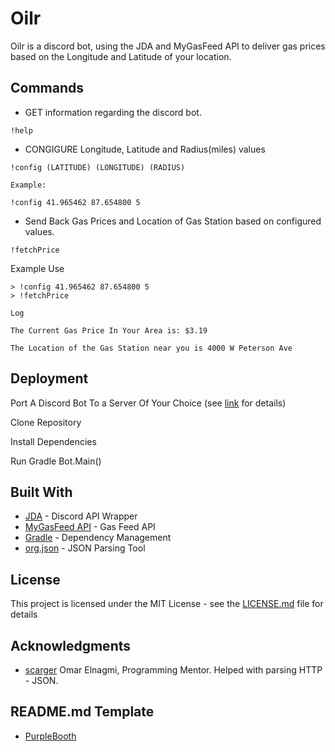 # Oilr
Oilr is a discord bot, using the JDA and MyGasFeed API to deliver gas prices based on the Longitude and Latitude of your location.

## Commands

* GET information regarding the discord bot.

```
!help
```

* CONGIGURE Longitude, Latitude and Radius(miles) values

```
!config (LATITUDE) (LONGITUDE) (RADIUS)

Example:

!config 41.965462 87.654800 5
```

* Send Back Gas Prices and Location of Gas Station based on configured values.

```
!fetchPrice
```

Example Use

```
> !config 41.965462 87.654800 5
> !fetchPrice

Log

The Current Gas Price In Your Area is: $3.19

The Location of the Gas Station near you is 4000 W Peterson Ave

```

## Deployment

Port A Discord Bot To a Server Of Your Choice (see [link](https://github.com/DV8FromTheWorld/JDA/wiki/3) for details)

Clone Repository

Install Dependencies 

Run Gradle Bot.Main()


## Built With

* [JDA](https://github.com/DV8FromTheWorld/JDA) - Discord API Wrapper
* [MyGasFeed API](http://www.mygasfeed.com/keys/intro) - Gas Feed API 
* [Gradle](https://gradle.org/) - Dependency Management
* [org.json](http://stleary.github.io/JSON-java/index.html) - JSON Parsing Tool

## License

This project is licensed under the MIT License - see the [LICENSE.md](LICENSE.md) file for details

## Acknowledgments

* [scarger](https://github.com/scarger) Omar Elnagmi, Programming Mentor. Helped with parsing HTTP - JSON. 

## README.md Template

* [PurpleBooth](https://gist.github.com/PurpleBooth/109311bb0361f32d87a2#file-readme-template-md)

